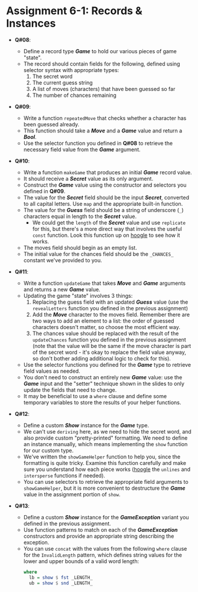 # **Assignment 6-1: Records & Instances**

* **Q#08**:
  * Define a record type ***Game*** to hold our various pieces of game "state".
  * The record should contain fields for the following, defined using selector syntax with appropriate types:
    1. The secret word
    2. The current guess string
    3. A list of moves (characters) that have been guessed so far
    4. The number of chances remaining

* **Q#09**:
  * Write a function `repeatedMove` that checks whether a character has been guessed already.
  * This function should take a ***Move*** and a ***Game*** value and return a ***Bool***.
  * Use the selector function you defined in **Q#08** to retrieve the necessary field value from the ***Game*** argument.

* **Q#10**:
  * Write a function `makeGame` that produces an initial ***Game*** record value.
  * It should receive a ***Secret*** value as its only argument.
  * Construct the ***Game*** value using the constructor and selectors you defined in **Q#09**.
  * The value for the ***Secret*** field should be the input ***Secret***, converted to all capital letters. Use `map` and the appropriate built-in function.
  * The value for the ***Guess*** field should be a string of underscore (`_`) characters equal in length to the ***Secret*** value.
    * We could get the `length` of the ***Secret*** value and use `replicate` for this, but there's a more direct way that involves the useful `const` function. Look this function up on [hoogle](https://hoogle.haskell.org) to see how it works.
  * The moves field should begin as an empty list.
  * The initial value for the chances field should be the `_CHANCES_` constant we've provided to you.

* **Q#11**:
  * Write a function `updateGame` that takes ***Move*** and ***Game*** arguments and returns a new ***Game*** value.
  * Updating the game "state" involves 3 things:
    1. Replacing the guess field with an updated ***Guess*** value (use the `revealLetters` function you defined in the previous assignment)
    2. Add the ***Move*** character to the moves field. Remember there are two ways to add an element to a list: the order of guessed characters doesn't matter, so choose the most efficient way.
    3. The chances value should be replaced with the result of the `updateChances` function you defined in the previous assignment (note that the value will be the same if the move character is part of the secret word - it's okay to replace the field value anyway, so don't bother adding additional logic to check for this).
  * Use the selector functions you defined for the ***Game*** type to retrieve field values as needed.
  * You don't need to construct an entirely new ***Game*** value: use the ***Game*** input and the "setter" technique shown in the slides to only update the fields that need to change.
  * It may be beneficial to use a `where` clause and define some temporary variables to store the results of your helper functions.

* **Q#12**:
  * Define a custom ***Show*** instance for the ***Game*** type.
  * We can't use `deriving` here, as we need to hide the secret word, and also provide custom "pretty-printed" formatting. We need to define an instance manually, which means implementing the `show` function for our custom type.
  * We've written the `showGameHelper` function to help you, since the formatting is quite tricky. Examine this function carefully and make sure you understand how each piece works ([hoogle](https://hoogle.haskell.org) the `unlines` and `intersperse` functions if needed).
  * You can use selectors to retrieve the appropriate field arguments to `showGameHelper`, but it is more convenient to destructure the ***Game*** value in the assignment portion of `show`.

* **Q#13**:
  * Define a custom ***Show*** instance for the ***GameException*** variant you defined in the previous assignment.
  * Use function patterns to match on each of the ***GameException*** constructors and provide an appropriate string describing the exception.
  * You can use `concat` with the values from the following `where` clause for the `InvalidLength` pattern, which defines string values for the lower and upper bounds of a valid word length:
    ```haskell
    where
      lb = show $ fst _LENGTH_
      ub = show $ snd _LENGTH_
    ```